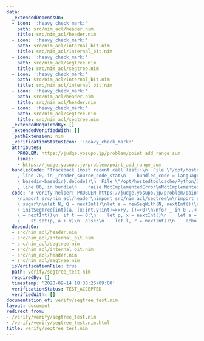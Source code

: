 ```yaml
---
data:
  _extendedDependsOn:
  - icon: ':heavy_check_mark:'
    path: src/nim_acl/header.nim
    title: src/nim_acl/header.nim
  - icon: ':heavy_check_mark:'
    path: src/nim_acl/internal_bit.nim
    title: src/nim_acl/internal_bit.nim
  - icon: ':heavy_check_mark:'
    path: src/nim_acl/segtree.nim
    title: src/nim_acl/segtree.nim
  - icon: ':heavy_check_mark:'
    path: src/nim_acl/internal_bit.nim
    title: src/nim_acl/internal_bit.nim
  - icon: ':heavy_check_mark:'
    path: src/nim_acl/header.nim
    title: src/nim_acl/header.nim
  - icon: ':heavy_check_mark:'
    path: src/nim_acl/segtree.nim
    title: src/nim_acl/segtree.nim
  _extendedRequiredBy: []
  _extendedVerifiedWith: []
  _pathExtension: nim
  _verificationStatusIcon: ':heavy_check_mark:'
  attributes:
    PROBLEM: https://judge.yosupo.jp/problem/point_add_range_sum
    links:
    - https://judge.yosupo.jp/problem/point_add_range_sum
  bundledCode: "Traceback (most recent call last):\n  File \"/opt/hostedtoolcache/Python/3.8.5/x64/lib/python3.8/site-packages/onlinejudge_verify/documentation/build.py\"\
    , line 70, in _render_source_code_stat\n    bundled_code = language.bundle(stat.path,\
    \ basedir=basedir).decode()\n  File \"/opt/hostedtoolcache/Python/3.8.5/x64/lib/python3.8/site-packages/onlinejudge_verify/languages/nim.py\"\
    , line 86, in bundle\n    raise NotImplementedError\nNotImplementedError\n"
  code: "# verify-helper: PROBLEM https://judge.yosupo.jp/problem/point_add_range_sum\n\
    \nimport src/nim_acl/header\nimport src/nim_acl/segtree\n\nimport sequtils, strutils,\
    \ sugar\n\nlet N, Q = nextInt()\nlet a = newSeqWith(N, nextInt())\n\nvar st =\
    \ initSegTree[int](a, (x:int,y:int)=>x+y, ()=>0)\n\nfor _ in 0 ..< Q:\n  let t\
    \ = nextInt()\n  if t == 0:\n    let p, x = nextInt()\n    let a = st.get(p)\n\
    \    st.set(p, a + x)\n  else:\n    let l, r = nextInt()\n    echo st.prod(l..<r)\n"
  dependsOn:
  - src/nim_acl/header.nim
  - src/nim_acl/internal_bit.nim
  - src/nim_acl/segtree.nim
  - src/nim_acl/internal_bit.nim
  - src/nim_acl/header.nim
  - src/nim_acl/segtree.nim
  isVerificationFile: true
  path: verify/segtree_test.nim
  requiredBy: []
  timestamp: '2020-09-14 18:38:25+09:00'
  verificationStatus: TEST_ACCEPTED
  verifiedWith: []
documentation_of: verify/segtree_test.nim
layout: document
redirect_from:
- /verify/verify/segtree_test.nim
- /verify/verify/segtree_test.nim.html
title: verify/segtree_test.nim
---
```


